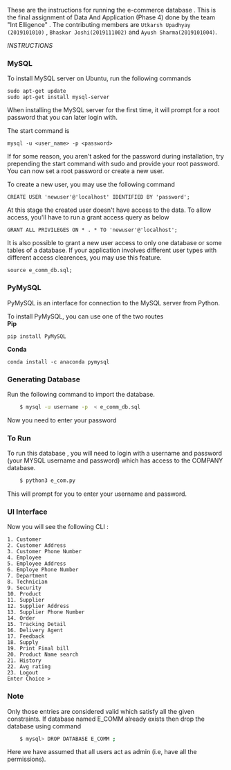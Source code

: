 These are the instructions for running the e-commerce database . This is the final assignment of Data And Application (Phase 4) 
done by the team "Int Elligence" . The contributing members are ```Utkarsh Upadhyay (2019101010)``` , ```Bhaskar Joshi(2019111002)``` and ```Ayush Sharma(2019101004)```.

*INSTRUCTIONS*

### MySQL

To install MySQL server on Ubuntu, run the following commands

```
sudo apt-get update
sudo apt-get install mysql-server
```

When installing the MySQL server for the first time, it will prompt for a root password that you can later login with. 

The start command is
```
mysql -u <user_name> -p <password>
```

If for some reason, you aren't asked for the password during installation, try prepending the start command with sudo and provide your root password. You can now set a root password or create a new user. 


To create a new user, you may use the following command
```
CREATE USER 'newuser'@'localhost' IDENTIFIED BY 'password';
```
At this stage the created user doesn't have access to the data. To allow access, you'll have to run a grant access query as below
```
GRANT ALL PRIVILEGES ON * . * TO 'newuser'@'localhost';
```


It is also possible to grant a new user access to only one database or some tables of a database. If your application involves different user types with different access clearences, you may use this feature.

```
source e_comm_db.sql;
```

### PyMySQL

PyMySQL is an interface for connection to the MySQL server from Python.

To install PyMySQL, you can use one of the two routes  
**Pip**
```
pip install PyMySQL
```
**Conda**
```
conda install -c anaconda pymysql
```

### Generating Database
<!-- ```sh
    # $ mysql -u username -p password 
```
```sh    
    # $ mysql> CREATE DATABASE E_COMM;
``` -->
<!-- Now exit from mysql environment (by using quit command) and then -->

Run the following command to import the database.
```sh
    $ mysql -u username -p  < e_comm_db.sql
```
Now you need to enter your password

### To Run
To run this database , you will need to login with a username and password (your MYSQL username and password) which has access to the COMPANY database.

```sh
    $ python3 e_com.py
```

This will prompt for you to enter your username and password.

### UI Interface
Now you will see the following CLI :

```
1. Customer 
2. Customer Address
3. Customer Phone Number
4. Employee 
5. Employee Address
6. Employe Phone Number
7. Department
8. Technician
9. Security 
10. Product
11. Supplier
12. Supplier Address
13. Supplier Phone Number
14. Order
15. Tracking Detail
16. Delivery Agent
17. Feedback
18. Supply
19. Print Final bill
20. Product Name search
21. History
22. Avg rating
23. Logout
Enter Choice > 

```

### Note
Only those entries are considered valid which satisfy all the given constraints.
If database named E_COMM already exists then drop the database using command 
```sh
    $ mysql> DROP DATABASE E_COMM ;
```
Here we have assumed that all users act as admin (i.e, have all the permissions).
